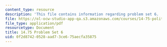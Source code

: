 ```yaml
---
content_type: resource
description: 'This file contains information regarding problem set 6. '
file: https://ol-ocw-studio-app-qa.s3.amazonaws.com/courses/14-75-political-economy-and-economic-development-fall-2012/0f2d87420528aad73ce675aecfa35875_MIT14_75F12_ProbSet6.pdf
file_type: application/pdf
resourcetype: Document
title: 14.75 Problem Set 6
uid: 0f2d8742-0528-aad7-3ce6-75aecfa35875
---
```

